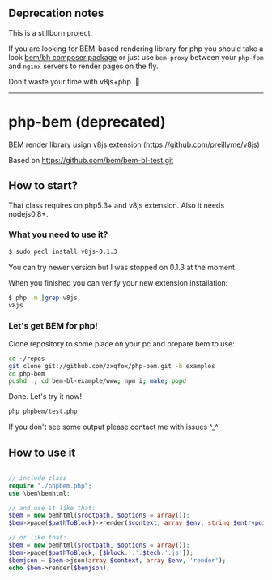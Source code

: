 Deprecation notes
------
This is a stillborn project.

If you are looking for BEM-based rendering library for php you should take a look [bem/bh composer package](https://github.com/zxqfox/bh-php) or just use `bem-proxy` between your `php-fpm` and `nginx` servers to render pages  on the fly.

Don't waste your time with v8js+php. :palm_tree:

----

php-bem (deprecated)
=======

BEM render library usign v8js extension (https://github.com/preillyme/v8js)

Based on https://github.com/bem/bem-bl-test.git



How to start?
-------------

That class requires on php5.3+ and v8js extension. Also it needs nodejs0.8+.

### What you need to use it?
```bash
$ sudo pecl install v8js-0.1.3
```

You can try newer version but I was stopped on 0.1.3 at the moment.

When you finished you can verify your new extension installation:
```bash
$ php -m |grep v8js
v8js
```

### Let's get BEM for php!

Clone repository to some place on your pc and prepare bem to use:
```bash
cd ~/repos
git clone git://github.com/zxqfox/php-bem.git -b examples
cd php-bem
pushd .; cd bem-bl-example/www; npm i; make; popd
```

Done. Let's try it now!
```bash
php phpbem/test.php
```

If you don't see some output please contact me with issues ^_^


How to use it
-------------

```php

// include class
require "./phpbem.php";
use \bem\bemhtml;

// and use it like that:
$bem = new bemhtml($rootpath, $options = array());
$bem->page($pathToBlock)->render($context, array $env, string $entrypoint = 'render', $json = false);

// or like that:
$bem = new bemhtml($rootpath, $options = array());
$bem->page($pathToBlock, [$block.'.'.$tech.'.js']);
$bemjson = $bem->json(array $context, array $env, 'render');
echo $bem->render($bemjson);
```
